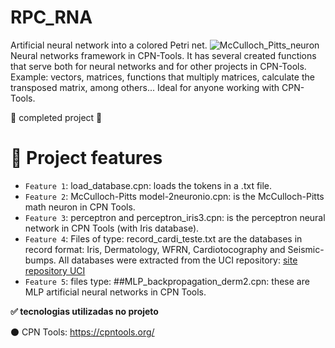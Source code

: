 # RPC_RNA
Artificial neural network into a colored Petri net.
![McCulloch_Pitts_neuron](https://user-images.githubusercontent.com/106780027/210082785-413ac4d3-1080-4578-bbd7-2863ed0335c3.png)
Neural networks framework in CPN-Tools. It has several created functions that serve both for neural networks and for other projects in CPN-Tools. Example: vectors, matrices, functions that multiply matrices, calculate the transposed matrix, among others... Ideal for anyone working with CPN-Tools.

:construction: completed project  :construction:

# :hammer: Project features

- `Feature 1`: load_database.cpn: loads the tokens in a .txt file.
- `Feature 2`: McCulloch-Pitts model-2neuronio.cpn: is the McCulloch-Pitts math neuron in CPN Tools.
- `Feature 3`: perceptron and perceptron_iris3.cpn: is the perceptron neural network in CPN Tools (with Iris database).
- `Feature 4`:  Files of type: record_cardi_teste.txt are the databases in record format: Iris, Dermatology, WFRN, Cardiotocography and Seismic-bumps. All databases were extracted from the UCI repository: [site repository UCI](https://archive.ics.uci.edu/ml/index.php)
- `Feature 5`: files type: ##MLP_backpropagation_derm2.cpn: these are MLP artificial neural networks in CPN Tools.

**:white_check_mark: tecnologias utilizadas no projeto**

:black_circle: CPN Tools:  https://cpntools.org/

